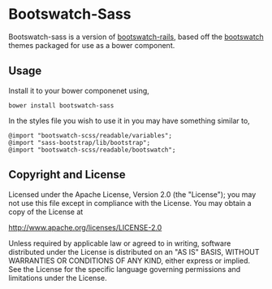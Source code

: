 Bootswatch-Sass
==========

Bootswatch-sass is a version of
[bootswatch-rails](https://github.com/maxim/bootswatch-rails), based
off the [bootswatch](https://github.com/thomaspark/bootswatch) themes
packaged for use as a bower component.

Usage
-----

Install it to your bower componenet using,

    bower install bootswatch-sass

In the styles file you wish to use it in you may have something
similar to,

    @import "bootswatch-scss/readable/variables";
    @import "sass-bootstrap/lib/bootstrap";
    @import "bootswatch-scss/readable/bootswatch";

Copyright and License
----

Licensed under the Apache License, Version 2.0 (the "License"); you may not use this file except in compliance with the License. You may obtain a copy of the License at

http://www.apache.org/licenses/LICENSE-2.0

Unless required by applicable law or agreed to in writing, software distributed under the License is distributed on an "AS IS" BASIS, WITHOUT WARRANTIES OR CONDITIONS OF ANY KIND, either express or implied. See the License for the specific language governing permissions and limitations under the License.
